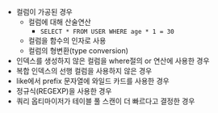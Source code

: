 - 컬럼이 가공된 경우
	- 컬럼에 대해 산술연산
		- `SELECT * FROM USER WHERE age * 1 = 30`
	- 컬럼을 함수의 인자로 사용
	- 컬럼의 형변환(type conversion)
- 인덱스를 생성하지 않은 컬럼을 where절의 or 연산에 사용한 경우
- 복합 인덱스의 선행 컬럼을 사용하지 않은 경우
- like에서 prefix 문자열에 와일드 카드를 사용한 경우
- 정규식(REGEXP)을 사용한 경우
- 쿼리 옵티마이저가 테이블 풀 스캔이 더 빠르다고 결정한 경우